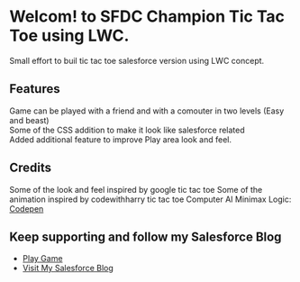 # Welcom! to SFDC Champion Tic Tac Toe using LWC. 

Small effort to buil tic tac toe salesforce version using LWC concept.

## Features

Game can be played with a friend and with a comouter in two levels (Easy and beast)</br>
Some of the CSS addition to make it look like salesforce related</br>
Added additional feature to improve Play area look and feel. 

## Credits

Some of the look and feel inspired by google tic tac toe
Some of the animation inspired by codewithharry tic tac toe
Computer AI Minimax Logic: [Codepen](https://codepen.io/abdolsa/pen/mrBGoz?editors=1011)

## Keep supporting and follow my Salesforce Blog

- [Play Game](https://vijaykumarkr-dev-ed.my.site.com/sfdcchampion/s/tic-tac-toe-lwc)
- [Visit My Salesforce Blog](https://sfdcchampion4u.wordpress.com/)
